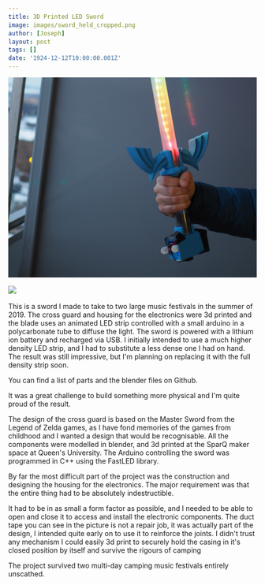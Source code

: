 ```yaml
---
title: 3D Printed LED Sword
image: images/sword_held_cropped.png
author: [Joseph]
layout: post
tags: []
date: '1924-12-12T10:00:00.001Z'
---
```


![](./images/sword_held_cropped.png)

![](./images/sword_held.png)

This is a sword I made to take to two large music festivals in the summer of 2019. The cross guard and housing for the electronics were 3d printed and the blade uses an animated LED strip controlled with a small arduino in a polycarbonate tube to diffuse the light. The sword is powered with a lithium ion battery and recharged via USB. I initially intended to use a much higher density LED strip, and I had to substitute a less dense one I had on hand. The result was still impressive, but I'm planning on replacing it with the full density strip soon. 

You can find a list of parts and the blender files on Github. 

It was a great challenge to build something more physical and I'm quite proud of the result.

The design of the cross guard is based on the Master Sword from the Legend of Zelda games, as I have fond memories of the games from childhood and I wanted a design that would be recognisable. All the components were modelled in blender, and 3d printed at the SparQ maker space at Queen's University. The Arduino controlling the sword was programmed in C++ using the FastLED library. 

By far the most difficult part of the project was the construction and designing the housing for the electronics. The major requirement was that the entire thing had to be absolutely indestructible. 

It had to be in as small a form factor as possible, and I needed to be able to open and close it to access and install the electronic components. The duct tape you can see in the picture is not a repair job, it was actually part of the design, I intended quite early on to use it to reinforce the joints. I didn't trust any mechanism I could easily 3d print to securely hold the casing in it's closed position by itself and survive the rigours of camping

The project survived two multi-day camping music festivals entirely unscathed. 